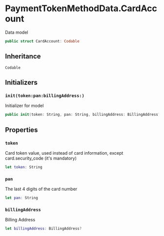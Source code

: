 # PaymentTokenMethodData.CardAccount

Data model

``` swift
public struct CardAccount: Codable
```

## Inheritance

`Codable`

## Initializers

### `init(token:pan:billingAddress:)`

Initializer for model

``` swift
public init(token: String, pan: String, billingAddress: BillingAddress?)
```

## Properties

### `token`

Card token value, used instead of card information, except card.security\_code (it's mandatory)

``` swift
let token: String
```

### `pan`

The last 4 digits of the card number

``` swift
let pan: String
```

### `billingAddress`

Billing Address

``` swift
let billingAddress: BillingAddress?
```
